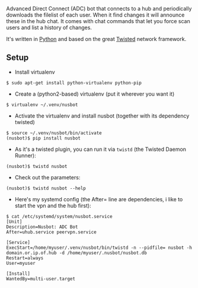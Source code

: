 Advanced Direct Connect (ADC) bot that connects to a hub and periodically downloads the filelist of each user. When it find changes it will announce these in the hub chat. It comes with chat commands that let you force scan users and list a history of changes.

It's written in [Python](https://www.python.org) and based on the great [Twisted](https://twistedmatrix.com) network framework.

Setup
-----

* Install virtualenv
```
$ sudo apt-get install python-virtualenv python-pip
```
* Create a (python2-based) virtualenv (put it wherever you want it)
```
$ virtualenv ~/.venv/nusbot
```
* Activate the virtualenv and install nusbot (together with its dependency twisted)
```
$ source ~/.venv/nusbot/bin/activate
(nusbot)$ pip install nusbot
```
* As it's a twisted plugin, you can run it via `twistd` (the Twisted Daemon Runner):
```
(nusbot)$ twistd nusbot
```
* Check out the parameters:
```
(nusbot)$ twistd nusbot --help
```
* Here's my systemd config (the After= line are dependencies, i like to start the vpn and the hub first):
```
$ cat /etc/systemd/system/nusbot.service
[Unit]
Description=Nusbot: ADC Bot
After=uhub.service peervpn.service

[Service]
ExecStart=/home/myuser/.venv/nusbot/bin/twistd -n --pidfile= nusbot -h domain.or.ip.of.hub -d /home/myuser/.nusbot/nusbot.db
Restart=always
User=myuser

[Install]
WantedBy=multi-user.target
```
